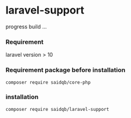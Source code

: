 # laravel-support
progress build ...

### Requirement

laravel version > 10

### Requirement package before installation

```
composer require saidqb/core-php
```

### installation

```
composer require saidqb/laravel-support
```
